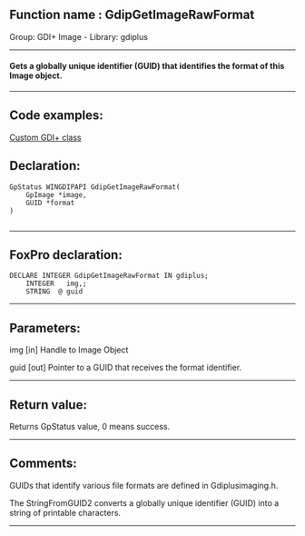 
## Function name : GdipGetImageRawFormat
Group: GDI+ Image - Library: gdiplus    
***  


#### Gets a globally unique identifier (GUID) that identifies the format of this Image object.
***  


## Code examples:
[Custom GDI+ class](../../samples/sample_450.md)  

## Declaration:
```foxpro  
GpStatus WINGDIPAPI GdipGetImageRawFormat(
	GpImage *image,
	GUID *format
)
  
```  
***  


## FoxPro declaration:
```foxpro  
DECLARE INTEGER GdipGetImageRawFormat IN gdiplus;
	INTEGER   img,;
	STRING  @ guid  
```  
***  


## Parameters:
img
[in] Handle to Image Object

guid
[out] Pointer to a GUID that receives the format identifier.  
***  


## Return value:
Returns GpStatus value, 0 means success.  
***  


## Comments:
GUIDs that identify various file formats are defined in Gdiplusimaging.h.  
  
The StringFromGUID2 converts a globally unique identifier (GUID) into a string of printable characters.  
  
***  

